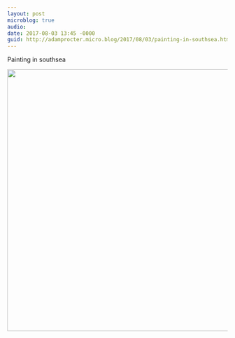 ```yaml
---
layout: post
microblog: true
audio: 
date: 2017-08-03 13:45 -0000
guid: http://adamprocter.micro.blog/2017/08/03/painting-in-southsea.html
---
```

Painting in southsea

<img src="http://discursive.adamprocter.co.uk/uploads/2017/097d967532.jpg" width="600" height="600" />
